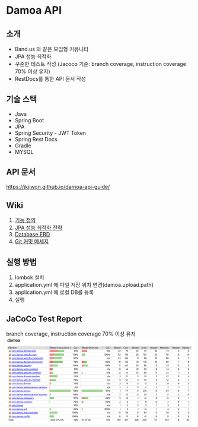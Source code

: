 # Damoa API

## 소개
- Band.us 와 같은 모임형 커뮤니티
- JPA 성능 최적화
- 꾸준한 테스트 작성 (Jacoco 기준: branch coverage, instruction coverage 70% 이상 유지)
- RestDocs를 통한 API 문서 작성

## 기술 스택
- Java
- Spring Boot
- JPA
- Spring Security - JWT Token
- Spring Rest Docs
- Gradle
- MYSQL

## API 문서
https://jkjiwon.github.io/damoa-api-guide/

## Wiki 
1. [기능 정의](https://github.com/JKjiwon/damoa/wiki/%5B1%5D.-기능-정의)
2. [JPA 성능 최적화 전략](https://github.com/JKjiwon/damoa/wiki/%5B2%5D.-JPA-성능-최적화-전략)
3. [Database ERD](https://github.com/JKjiwon/damoa/wiki/%5B3%5D.-DB-ERD)
4. [Git 커밋 메세지](https://github.com/JKjiwon/damoa/wiki/%5B4%5D.-Git-커밋-메세지)

## 실행 방법
1. lombok 설치
2. application.yml 에 파일 저장 위치 변경(damoa.upload.path)
3. application.yml 에 로컬 DB를 등록
4. 실행

## JaCoCo Test Report
branch coverage, instruction coverage 70% 이상 유지
![JacocoTestResult](github-images/jacoco_test_result.png)

